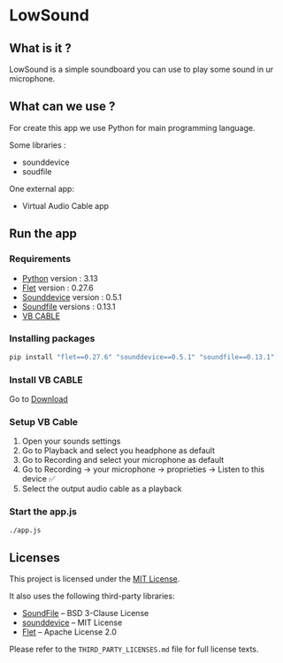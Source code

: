 # LowSound

## What is it ?

LowSound is a simple soundboard you can use to play some sound in ur microphone.

## What can we use ?

For create this app we use Python for main programming language.

Some libraries :

-   sounddevice
-   soudfile

One external app:

-   Virtual Audio Cable app

## Run the app

### Requirements

-   [Python](https://www.python.org/downloads/) version : 3.13
-   [Flet](https://flet.dev/) version : 0.27.6
-   [Sounddevice](https://pypi.org/project/sounddevice/) version : 0.5.1
-   [Soundfile](https://pypi.org/project/soundfile/) versions : 0.13.1
-   [VB CABLE](https://vb-audio.com/Cable/)

### Installing packages

```python
pip install "flet==0.27.6" "sounddevice==0.5.1" "soundfile==0.13.1"
```

### Install VB CABLE

Go to [Download](https://vb-audio.com/Cable/)

### Setup VB Cable

1. Open your sounds settings
2. Go to Playback and select you headphone as default
3. Go to Recording and select your microphone as default
4. Go to Recording -> your microphone -> proprieties -> Listen to this device ✅
5. Select the output audio cable as a playback

### Start the app.js

```bash
./app.js
```

## Licenses

This project is licensed under the [MIT License](LICENSE).

It also uses the following third-party libraries:

-   [SoundFile](https://github.com/bastibe/python-soundfile) – BSD 3-Clause License
-   [sounddevice](https://github.com/spatialaudio/python-sounddevice) – MIT License
-   [Flet](https://github.com/flet-dev/flet) – Apache License 2.0

Please refer to the `THIRD_PARTY_LICENSES.md` file for full license texts.
